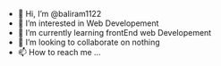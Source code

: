 - 👋 Hi, I’m @baliram1122
- 👀 I’m interested in Web Developement
- 🌱 I’m currently learning frontEnd web Developement
- 💞️ I’m looking to collaborate on nothing
- 📫 How to reach me ...

<!---
baliram1122/baliram1122 is a ✨ special ✨ repository because its `README.md` (this file) appears on your GitHub profile.
You can click the Preview link to take a look at your changes.
--->
